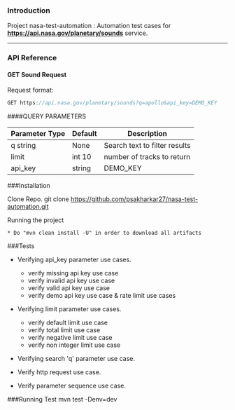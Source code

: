 
### Introduction
Project nasa-test-automation :  Automation test cases for **https://api.nasa.gov/planetary/sounds** service.
- - - -
### API Reference

#### **GET Sound Request** 

Request format:
```java
GET https://api.nasa.gov/planetary/sounds?q=apollo&api_key=DEMO_KEY

```

####QUERY PARAMETERS

Parameter Type| Default  | Description
------------- | ---------|------------
q	string    | None     |Search text to filter results
limit         | int 10   |number of tracks to return
api_key	      | string   |DEMO_KEY


###Installation

Clone Repo.
git clone https://github.com/psakharkar27/nasa-test-automation.git

Running the project

    * Do "mvn clean install -U" in order to download all artifacts

###Tests

 * Verifying api_key parameter use cases.
    * verify missing api key use case
    * verify invalid api key use case
    * verify valid api key use case
    * verify demo api key use case & rate limit use cases
 
 * Verifying limit parameter use cases.
    * verify default limit use case
    * verify total limit use case
    * verify negative limit use case
    * verify non integer limit use case
    
 * Verifying search 'q' parameter use case.
 
 * Verify http request use case.
 
 * Verify parameter sequence use case.


###Running Test
mvn test -Denv=dev
